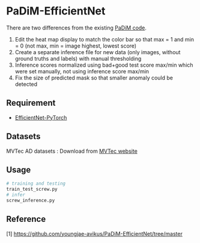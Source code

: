 # PaDiM-EfficientNet

There are two differences from the existing [PaDiM code](https://github.com/youngjae-avikus/PaDiM-EfficientNet/tree/master). 

1. Edit the heat map display to match the color bar so that max = 1 and min = 0 (not max, min = image highest, lowest score)
2. Create a separate inference file for new data (only images, without ground truths and labels) with manual thresholding
3. Inference scores normalized using bad+good test score max/min which were set manually, not using inference score max/min
4. Fix the size of predicted mask so that smaller anomaly could be detected

## Requirement


* [EfficientNet-PyTorch](https://github.com/lukemelas/EfficientNet-PyTorch)



## Datasets
MVTec AD datasets : Download from [MVTec website](https://www.mvtec.com/company/research/datasets/mvtec-ad/)

## Usage
```bash
# training and testing
train_test_screw.py
# infer
screw_inference.py
```


## Reference
[1] https://github.com/youngjae-avikus/PaDiM-EfficientNet/tree/master
